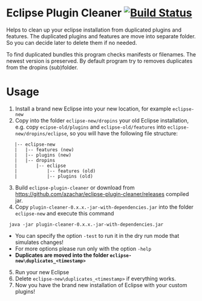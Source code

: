 Eclipse Plugin Cleaner [![Build Status](https://travis-ci.org/azachar/eclipse-plugin-cleaner.png)](https://travis-ci.org/azachar/eclipse-plugin-cleaner)
======================

Helps to clean up your eclipse installation from duplicated plugins and features. The duplicated plugins and features are move into separate folder.
So you can decide later to delete them if no needed.

To find duplicated bundles this program checks manifests or filenames. The newest version is preserved.
By default program try to removes duplicates from the dropins (sub)folder.

Usage
=============

1. Install a brand new Eclipse into your new location, for example ``eclipse-new``
2. Copy into the folder ``eclipse-new/dropins``  your old Eclipse installation, 
   e.g. copy ``ecipse-old/plugins`` and ``eclipse-old/features`` into ``eclipse-new/dropins/eclipse``,
   so you will have the following file structure:
 ```
    |-- eclipse-new
    |   |-- features (new)
    |   |-- plugins (new)
    |   |-- dropins
    |       |-- eclipse
    |           |-- features (old)
    |           |-- plugins (old)
 ``` 

3. Build ``eclipse-plugin-cleaner`` or download from https://github.com/azachar/eclipse-plugin-cleaner/releases compiled jar. 
4. Copy ``plugin-cleaner-0.x.x.-jar-with-dependencies.jar`` into the folder ``eclipse-new`` and execute this command
 ```
  java -jar plugin-cleaner-0.x.x.-jar-with-dependencies.jar
 ```
 * You can specify the option ``-test`` to run it in the dry run mode that simulates changes!
 * For more options please run only with the option ``-help``
 * **Duplicates are moved into the folder ``eclipse-new\duplicates_<timestamp>``**
5. Run your new Eclipse
6. Delete ``eclipse-new\duplicates_<timestamp>`` if everything works.
7. Now you have the brand new installation of Eclipse with your custom plugins!
